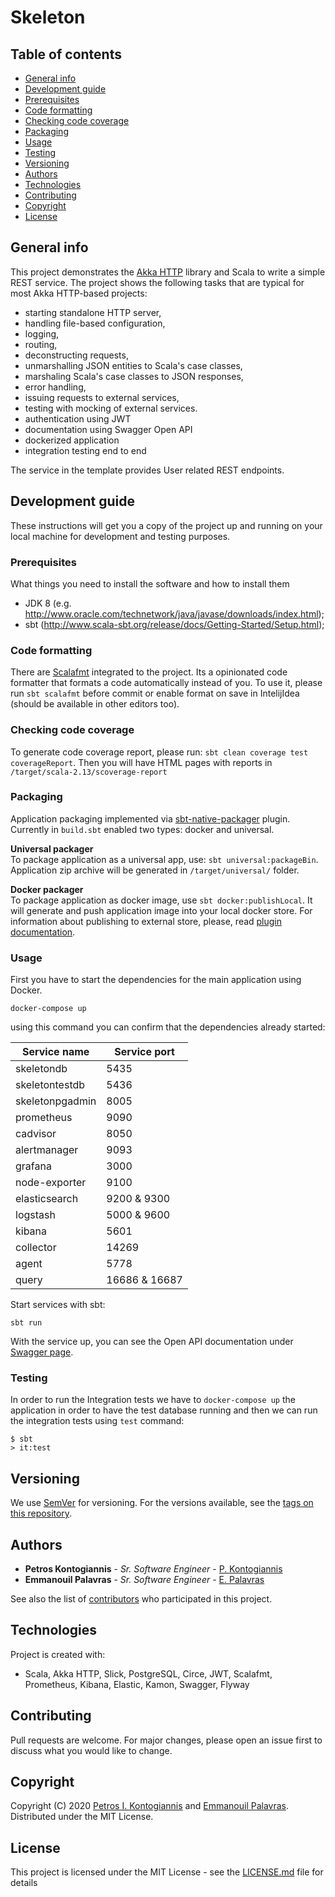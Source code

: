 # Skeleton

## Table of contents
* [General info](#general-info)
* [Development guide](#development-guide)
* [Prerequisites](#prerequisites)
* [Code formatting](#code-formatting)
* [Checking code coverage](#checking-code-coverage)
* [Packaging](#packaging)
* [Usage](#usage)
* [Testing](#testing)
* [Versioning](#versioning)
* [Authors](#authors)
* [Technologies](#technologies) 
* [Contributing](#contributing) 
* [Copyright](#copyright) 
* [License](#license) 

## General info

This project demonstrates the [Akka HTTP](http://doc.akka.io/docs/akka-http/current/scala/http/) library and Scala to write a simple REST service. The project shows the following tasks that are typical for most Akka HTTP-based projects:

* starting standalone HTTP server,
* handling file-based configuration,
* logging,
* routing,
* deconstructing requests,
* unmarshalling JSON entities to Scala's case classes,
* marshaling Scala's case classes to JSON responses,
* error handling,
* issuing requests to external services,
* testing with mocking of external services.
* authentication using JWT  
* documentation using Swagger Open API
* dockerized application 
* integration testing end to end   

The service in the template provides User related REST endpoints.


## Development guide
These instructions will get you a copy of the project up and running on your local machine for development and testing purposes.

### Prerequisites
What things you need to install the software and how to install them

* JDK 8 (e.g. http://www.oracle.com/technetwork/java/javase/downloads/index.html);
* sbt (http://www.scala-sbt.org/release/docs/Getting-Started/Setup.html);

### Code formatting
There are [Scalafmt](https://scalameta.org/scalafmt/) integrated to the project. Its a opinionated code formatter that
formats a code automatically instead of you. To use it, please run `sbt scalafmt` before commit or enable format on save
in IntelijIdea (should be available in other editors too).

### Checking code coverage
To generate code coverage report, please run: `sbt clean coverage test coverageReport`.
Then you will have HTML pages with reports in `/target/scala-2.13/scoverage-report`

### Packaging
Application packaging implemented via [sbt-native-packager](https://github.com/sbt/sbt-native-packager) plugin.
Currently in `build.sbt` enabled two types: docker and universal.

**Universal packager**  
To package application as a universal app, use: `sbt universal:packageBin`.
Application zip archive will be generated in `/target/universal/` folder.

**Docker packager**   
To package application as docker image, use `sbt docker:publishLocal`.
It will generate and push application image into your local docker store.
For information about publishing to external store, please, read [plugin documentation](http://www.scala-sbt.org/sbt-native-packager/formats/docker.html).

### Usage

First you have to start the dependencies for the main application using Docker. 
```
docker-compose up
```
using this command you can confirm that the dependencies already started:

| Service name      | Service port  |
| ----------------- | ------------- |
| skeletondb        | 5435          |
| skeletontestdb    | 5436          |
| skeletonpgadmin   | 8005          |
| prometheus        | 9090          |
| cadvisor          | 8050          |
| alertmanager      | 9093          |
| grafana           | 3000          |
| node-exporter     | 9100          |
| elasticsearch     | 9200 & 9300   |
| logstash          | 5000 & 9600   |
| kibana            | 5601          |
| collector         | 14269         |
| agent             | 5778          |
| query             | 16686 & 16687 |
 
Start services with sbt:

```
sbt run 
```

With the service up, you can see the Open API documentation under [Swagger page](http://localhost:8080/api-docs/swagger.json).

### Testing

In order to run the Integration tests we have to `docker-compose up` the application in order to have 
the test database running and then we can run the integration tests using `test` command:

```
$ sbt
> it:test
```

## Versioning

We use [SemVer](http://semver.org/) for versioning. For the versions available, see the [tags on this repository](https://github.com/your/project/tags). 

## Authors

* **Petros Kontogiannis** - *Sr. Software Engineer* - [P. Kontogiannis](https://github.com/pkontogiannis)
* **Emmanouil Palavras** - *Sr. Software Engineer* - [E. Palavras](https://github.com/epalavras)

See also the list of [contributors](https://github.com/pkontogiannis/skeleton/graphs/contributors) who participated in this project.

## Technologies
Project is created with:
* Scala, Akka HTTP, Slick, PostgreSQL, Circe, JWT, Scalafmt, Prometheus, Kibana, Elastic, Kamon, Swagger, Flyway 

## Contributing
Pull requests are welcome. For major changes, please open an issue first to discuss what you would like to change.

## Copyright
Copyright (C) 2020 [Petros I. Kontogiannis](https://github.com/pkontogiannis) and [Emmanouil Palavras](https://github.com/epalavras).  
Distributed under the MIT License.

## License
This project is licensed under the MIT License - see the [LICENSE.md](License.md) file for details
